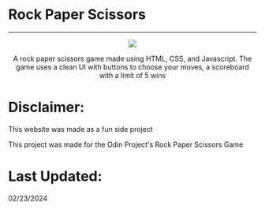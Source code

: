 # Rock Paper Scissors

---

<div align="center">
  <img src="https://imgur.com/ICoLJ7b" />
  <p align="center"> A rock paper scissors game made using HTML, CSS, and Javascript. The game uses a clean UI with buttons to choose your moves, a scoreboard with a limit of 5 wins </p>
</div>

# Disclaimer:

This website was made as a fun side project

This project was made for the Odin Project's Rock Paper Scissors Game

# Last Updated:

02/23/2024
